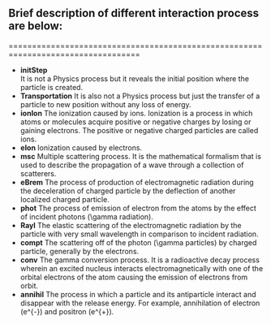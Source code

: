 ## Brief description of different interaction process are below:
==================================================================================
* **initStep**\
   It is not a Physics process but it reveals the initial position where the particle is created.
* **Transportation**
    It is also not a Physics process but just the transfer of a particle to new position without any loss of energy.
* **ionIon**
    The ionization caused by ions. Ionization is a process in which atoms or molecules acquire positive or negative charges by losing or gaining electrons. The positive or negative charged particles are called ions.
* **eIon**
    Ionization caused by electrons.
* **msc**
    Multiple scattering process. It is the mathematical formalism that is used to describe the propagation of a wave through a collection of scatterers.
* **eBrem**
    The process of production of electromagnetic radiation during the deceleration of charged particle by the deflection of another localized charged particle.
* **phot**
    The process of emission of electron from the atoms by the effect of incident photons (\gamma radiation).
* **Rayl**
    The elastic scattering of the electromagnetic radiation by the particle with very small wavelength in comparison to incident radiation.
* **compt**
    The scattering off of the photon (\gamma particles) by charged particle, generally by the electrons.
* **conv**
    The gamma conversion process. It is a radioactive decay process wherein an excited nucleus interacts electromagnetically with one of the orbital electrons of the atom causing the emission of electrons from orbit.
* **annihil**
    The process in which a particle and its antiparticle interact and disappear with the release energy. For example, annihilation of electron (e^{-}) and positron (e^{+}).
